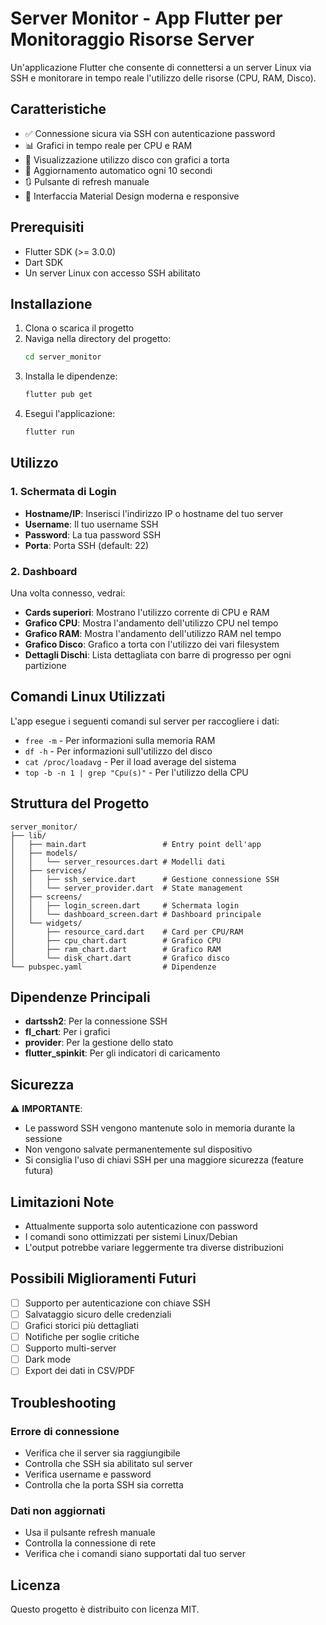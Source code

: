 # Server Monitor - App Flutter per Monitoraggio Risorse Server

Un'applicazione Flutter che consente di connettersi a un server Linux via SSH e monitorare in tempo reale l'utilizzo delle risorse (CPU, RAM, Disco).

## Caratteristiche

- ✅ Connessione sicura via SSH con autenticazione password
- 📊 Grafici in tempo reale per CPU e RAM
- 💾 Visualizzazione utilizzo disco con grafici a torta
- 🔄 Aggiornamento automatico ogni 10 secondi
- 🔃 Pulsante di refresh manuale
- 📱 Interfaccia Material Design moderna e responsive

## Prerequisiti

- Flutter SDK (>= 3.0.0)
- Dart SDK
- Un server Linux con accesso SSH abilitato

## Installazione

1. Clona o scarica il progetto
2. Naviga nella directory del progetto:
   ```bash
   cd server_monitor
   ```
3. Installa le dipendenze:
   ```bash
   flutter pub get
   ```
4. Esegui l'applicazione:
   ```bash
   flutter run
   ```

## Utilizzo

### 1. Schermata di Login
- **Hostname/IP**: Inserisci l'indirizzo IP o hostname del tuo server
- **Username**: Il tuo username SSH
- **Password**: La tua password SSH
- **Porta**: Porta SSH (default: 22)

### 2. Dashboard
Una volta connesso, vedrai:
- **Cards superiori**: Mostrano l'utilizzo corrente di CPU e RAM
- **Grafico CPU**: Mostra l'andamento dell'utilizzo CPU nel tempo
- **Grafico RAM**: Mostra l'andamento dell'utilizzo RAM nel tempo
- **Grafico Disco**: Grafico a torta con l'utilizzo dei vari filesystem
- **Dettagli Dischi**: Lista dettagliata con barre di progresso per ogni partizione

## Comandi Linux Utilizzati

L'app esegue i seguenti comandi sul server per raccogliere i dati:

- `free -m` - Per informazioni sulla memoria RAM
- `df -h` - Per informazioni sull'utilizzo del disco
- `cat /proc/loadavg` - Per il load average del sistema
- `top -b -n 1 | grep "Cpu(s)"` - Per l'utilizzo della CPU

## Struttura del Progetto

```
server_monitor/
├── lib/
│   ├── main.dart                 # Entry point dell'app
│   ├── models/
│   │   └── server_resources.dart # Modelli dati
│   ├── services/
│   │   ├── ssh_service.dart      # Gestione connessione SSH
│   │   └── server_provider.dart  # State management
│   ├── screens/
│   │   ├── login_screen.dart     # Schermata login
│   │   └── dashboard_screen.dart # Dashboard principale
│   └── widgets/
│       ├── resource_card.dart    # Card per CPU/RAM
│       ├── cpu_chart.dart        # Grafico CPU
│       ├── ram_chart.dart        # Grafico RAM
│       └── disk_chart.dart       # Grafico disco
└── pubspec.yaml                  # Dipendenze

```

## Dipendenze Principali

- **dartssh2**: Per la connessione SSH
- **fl_chart**: Per i grafici
- **provider**: Per la gestione dello stato
- **flutter_spinkit**: Per gli indicatori di caricamento

## Sicurezza

⚠️ **IMPORTANTE**: 
- Le password SSH vengono mantenute solo in memoria durante la sessione
- Non vengono salvate permanentemente sul dispositivo
- Si consiglia l'uso di chiavi SSH per una maggiore sicurezza (feature futura)

## Limitazioni Note

- Attualmente supporta solo autenticazione con password
- I comandi sono ottimizzati per sistemi Linux/Debian
- L'output potrebbe variare leggermente tra diverse distribuzioni

## Possibili Miglioramenti Futuri

- [ ] Supporto per autenticazione con chiave SSH
- [ ] Salvataggio sicuro delle credenziali
- [ ] Grafici storici più dettagliati
- [ ] Notifiche per soglie critiche
- [ ] Supporto multi-server
- [ ] Dark mode
- [ ] Export dei dati in CSV/PDF

## Troubleshooting

### Errore di connessione
- Verifica che il server sia raggiungibile
- Controlla che SSH sia abilitato sul server
- Verifica username e password
- Controlla che la porta SSH sia corretta

### Dati non aggiornati
- Usa il pulsante refresh manuale
- Controlla la connessione di rete
- Verifica che i comandi siano supportati dal tuo server

## Licenza

Questo progetto è distribuito con licenza MIT.

